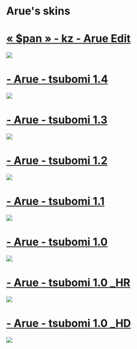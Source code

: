 # Arue's skins

# [« $pan » - kz - Arue Edit](https://mega.nz/file/6TIGSTgJ#WhDX0qJigT8Qs-5Wbj_Bwil2Ipmj7_ziS3Sml5ndPAo) 
![](https://osu.ppy.sh/ss/16997739/a4cd)


# [- Arue - tsubomi 1.4](https://mega.nz/file/KfoSiT5b#Q1smpo_obid6rSsOsOTjjCi2ozHxTwPmhUQbNe1hEaI) 
![](https://osu.ppy.sh/ss/16937996/0475)


# [- Arue - tsubomi 1.3](https://mega.nz/file/OfQCRR7b#Ap7R55yWcVk7pfvzW-jv-gZ-esLcG5o2qmDbMxmJph8) 
![](https://osu.ppy.sh/ss/16930877/b32b)

# [- Arue - tsubomi 1.2](https://mega.nz/file/bSBRkIZS#RiKK_O5V8LdN3VkUQxT_YqSab2yWRrbPifF88c8Cv2o) 
![](https://osu.ppy.sh/ss/16862373/aa98)

# [- Arue - tsubomi 1.1](https://mega.nz/file/3KBXxAjQ#zR0VqBJQ8nUQNplLah9djdqC_wxQ8L2oZp0ntc7bQrU) 
![](https://osu.ppy.sh/ss/16844323/9fee)

# [- Arue - tsubomi 1.0](https://mega.nz/file/zKoiASaZ#KdW3AjY4eSHXX4SwlJktWMiBTeU-cjFgGU_lQ8N06is) 
![](https://osu.ppy.sh/ss/16844335/3eb6)

# [- Arue - tsubomi 1.0 _HR](https://mega.nz/file/bHpkkLSL#NNHmhs4u1w3b8fqFlQp1lSNg3dW4dH5EdH6HDk9uXUE) 
![](https://osu.ppy.sh/ss/16844359/87d2)

# [- Arue - tsubomi 1.0 _HD](https://mega.nz/file/KO4QjILS#7PgzSvQhfQxZ-L2VlaIj6qtU4Wg2Wlj5cf1MfWrsuTA) 
![](https://osu.ppy.sh/ss/16844348/a038)
